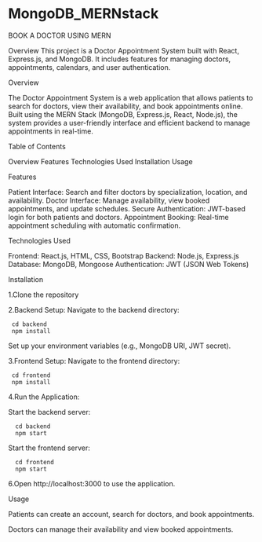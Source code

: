 # MongoDB_MERNstack

BOOK A DOCTOR USING MERN

Overview
This project is a Doctor Appointment System built with React, Express.js, and MongoDB. It includes features for managing doctors, appointments, calendars, and user authentication.

Overview

The Doctor Appointment System is a web application that allows patients to search for doctors, view their availability, and book appointments online. Built using the MERN Stack (MongoDB, Express.js, React, Node.js), the system provides a user-friendly interface and efficient backend to manage appointments in real-time.

Table of Contents

Overview
Features
Technologies Used
Installation
Usage


Features

Patient Interface: Search and filter doctors by specialization, location, and availability.
Doctor Interface: Manage availability, view booked appointments, and update schedules.
Secure Authentication: JWT-based login for both patients and doctors.
Appointment Booking: Real-time appointment scheduling with automatic confirmation.

Technologies Used

Frontend: React.js, HTML, CSS, Bootstrap
Backend: Node.js, Express.js
Database: MongoDB, Mongoose
Authentication: JWT (JSON Web Tokens)

Installation

1.Clone the repository

2.Backend Setup:
Navigate to the backend directory:

     cd backend
     npm install
Set up your environment variables (e.g., MongoDB URI, JWT secret).

3.Frontend Setup:
Navigate to the frontend directory:

     cd frontend
     npm install

4.Run the Application:

Start the backend server:
      
      cd backend
      npm start

Start the frontend server:

      cd frontend
      npm start

6.Open http://localhost:3000 to use the application.

Usage

Patients can create an account, search for doctors, and book appointments.

Doctors can manage their availability and view booked appointments.

